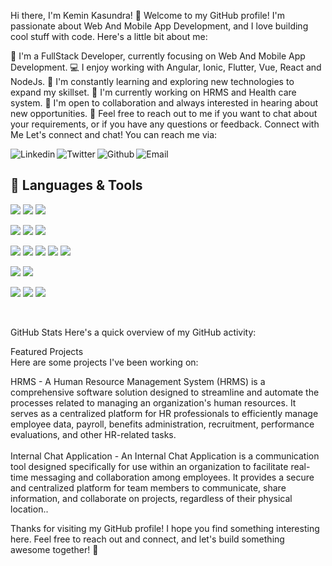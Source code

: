 Hi there, I'm Kemin Kasundra! 👋
Welcome to my GitHub profile! I'm passionate about Web And Mobile App Development, and I love building cool stuff with code. Here's a little bit about me:

🚀 I'm a FullStack Developer, currently focusing on Web And Mobile App Development.
💻 I enjoy working with Angular, Ionic, Flutter, Vue, React and NodeJs.
🔧 I'm constantly learning and exploring new technologies to expand my skillset.
🌱 I'm currently working on HRMS and Health care system.
👯 I'm open to collaboration and always interested in hearing about new opportunities.
💬 Feel free to reach out to me if you want to chat about your requirements, or if you have any questions or feedback.
Connect with Me
Let's connect and chat! You can reach me via:

[<img align="left" alt="Linkedin" src="https://img.shields.io/badge/LinkedIn-0077B5?style=for-the-badge&logo=linkedin&logoColor=white" />][linkedin]
[<img align="left" alt="Twitter" src="https://img.shields.io/badge/Twitter-1DA1F2?style=for-the-badge&logo=twitter&logoColor=white" />][twitter]
[<img align="left" alt="Github" src="https://img.shields.io/badge/GitHub-100000?style=for-the-badge&logo=github&logoColor=white" />][github]
[<img align="left" alt="Email" src="https://img.shields.io/badge/Gmail-D14836?style=for-the-badge&logo=gmail&logoColor=white" />][email]

<br />

## 🧰 Languages & Tools

![](https://img.shields.io/badge/JavaScript-F7DF1E?style=for-the-badge&logo=javascript&logoColor=black)
![](https://img.shields.io/badge/TypeScript-1572B6?style=for-the-badge&logo=typescript&logoColor=white)
![](https://img.shields.io/badge/Dart-000000?style=for-the-badge&logo=dart&color=blue)

![](https://img.shields.io/badge/CSS3-1572B6?style=for-the-badge&logo=css3&logoColor=white)
![](https://img.shields.io/badge/Bootstrap-1572B6?style=for-the-badge&logo=bootstrap&logoColor=white)
![](https://img.shields.io/badge/HTML5-E34F26?style=for-the-badge&logo=html5&logoColor=white)

![](https://img.shields.io/badge/Angular-316192?style=for-the-badge&logo=angular&logoColor=red&color=blue)
![](https://img.shields.io/badge/Electron-316192?style=for-the-badge&logo=electron&logoColor=white)
![](https://img.shields.io/badge/Ionic-316192?style=for-the-badge&logo=ionic)
![](https://img.shields.io/badge/Vue-316192?style=for-the-badge&logo=vue&logoColor=white&color=green)
![](https://img.shields.io/badge/Flutter-316192?style=for-the-badge&logo=flutter)

![](https://img.shields.io/badge/MySQL-316192?style=for-the-badge&logo=mysql&logoColor=white)
![](https://img.shields.io/badge/SQLite-316192?style=for-the-badge&logo=sqlite&logoColor=white)

![](https://img.shields.io/badge/Git-316192?style=for-the-badge&logo=git&logoColor=white&color=red)
![](https://img.shields.io/badge/GitHub-316192?style=for-the-badge&logo=github&logoColor=white&color=black)
![](https://img.shields.io/badge/Bitbucket-316192?style=for-the-badge&logo=bitbucket&logoColor=white&color=blue)

<br />

GitHub Stats
Here's a quick overview of my GitHub activity:
<br />

Featured Projects
<br />
Here are some projects I've been working on:

HRMS - A Human Resource Management System (HRMS) is a comprehensive software solution designed to streamline and automate the processes related to managing an organization's human resources. It serves as a centralized platform for HR professionals to efficiently manage employee data, payroll, benefits administration, recruitment, performance evaluations, and other HR-related tasks.
<br />
<br />
Internal Chat Application - An Internal Chat Application is a communication tool designed specifically for use within an organization to facilitate real-time messaging and collaboration among employees. It provides a secure and centralized platform for team members to communicate, share information, and collaborate on projects, regardless of their physical location..
<br />

Thanks for visiting my GitHub profile! I hope you find something interesting here. Feel free to reach out and connect, and let's build something awesome together! 🚀
<br />

[linkedin]: https://in.linkedin.com/in/kemin-kasundra-b48b93161
[twitter]: https://twitter.com/keminkasundra
[github]: https://github.com/keminkasundra
[email]: mailto:keminkasundra@gmail.com
